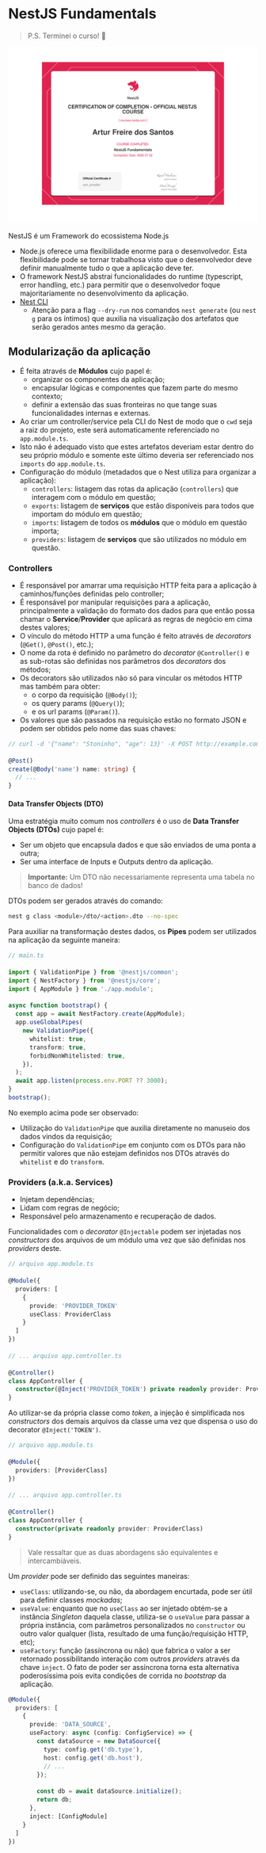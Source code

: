# NestJS Fundamentals

> P.S. Terminei o curso! 🥳

<img
  src="./assets/certificate-of-completion-for-nestjs-fundamentals.svg"
  alt="Certificado de conclusão do curso NestJS Fundamentals"
/>

NestJS é um Framework do ecossistema Node.js

- Node.js oferece uma flexibilidade enorme para o desenvolvedor. Esta flexibilidade pode se tornar trabalhosa visto que o desenvolvedor deve definir manualmente tudo o que a aplicação deve ter.
- O framework NestJS abstrai funcionalidades do runtime (typescript, error handling, etc.) para permitir que o desenvolvedor foque majoritariamente no desenvolvimento da aplicação.
- [Nest CLI](https://docs.nestjs.com/cli/overview)
  - Atenção para a flag `--dry-run` nos comandos `nest generate` (ou `nest g` para os íntimos) que auxilia na visualização dos artefatos que serão gerados antes mesmo da geração.

## Modularização da aplicação

- É feita através de **Módulos** cujo papel é:
  - organizar os componentes da aplicação;
  - encapsular lógicas e componentes que fazem parte do mesmo contexto;
  - definir a extensão das suas fronteiras no que tange suas funcionalidades internas e externas.
- Ao criar um controller/service pela CLI do Nest de modo que o `cwd` seja a raiz do projeto, este será automaticamente referenciado no `app.module.ts`.
- Isto não é adequado visto que estes artefatos deveriam estar dentro do seu próprio módulo e somente este último deveria ser referenciado nos `imports` do `app.module.ts`.
- Configuração do módulo (metadados que o Nest utiliza para organizar a aplicação):
  - `controllers`: listagem das rotas da aplicação (`controllers`) que interagem com o módulo em questão;
  - `exports`: listagem de **serviços** que estão disponíveis para todos que importam do módulo em questão;
  - `imports`: listagem de todos os **módulos** que o módulo em questão importa;
  - `providers`: listagem de **serviços** que são utilizados no módulo em questão.

### Controllers

- É responsável por amarrar uma requisição HTTP feita para a aplicação à caminhos/funções definidas pelo controller;
- É responsável por manipular requisições para a aplicação, principalmente a validação do formato dos dados para que então possa chamar o **Service**/**Provider** que aplicará as regras de negócio em cima destes valores;
- O vínculo do método HTTP a uma função é feito através de _decorators_ (`@Get()`, `@Post()`, etc.);
- O nome da rota é definido no parâmetro do _decorator_ `@Controller()` e as sub-rotas são definidas nos parâmetros dos _decorators_ dos métodos;
- Os decorators são utilizados não só para vincular os métodos HTTP mas também para obter:
  - o corpo da requisição (`@Body()`);
  - os query params (`@Query()`);
  - e os url params (`@Param()`).
- Os valores que são passados na requisição estão no formato JSON e podem ser obtidos pelo nome das suas chaves:

```typescript
// curl -d '{"name": "Stoninho", "age": 13}' -X POST http://example.com

@Post()
create(@Body('name') name: string) {
  // ...
}
```

#### Data Transfer Objects (DTO)

Uma estratégia muito comum nos _controllers_ é o uso de **Data Transfer Objects (DTOs)** cujo papel é:

- Ser um objeto que encapsula dados e que são enviados de uma ponta a outra;
- Ser uma interface de Inputs e Outputs dentro da aplicação.

> **Importante:** Um DTO não necessariamente representa uma tabela no banco de dados!

DTOs podem ser gerados através do comando:

```bash
nest g class <module>/dto/<action>.dto --no-spec
```

Para auxiliar na transformação destes dados, os **Pipes** podem ser utilizados na aplicação da seguinte maneira:

```typescript
// main.ts

import { ValidationPipe } from '@nestjs/common';
import { NestFactory } from '@nestjs/core';
import { AppModule } from './app.module';

async function bootstrap() {
  const app = await NestFactory.create(AppModule);
  app.useGlobalPipes(
    new ValidationPipe({
      whitelist: true,
      transform: true,
      forbidNonWhitelisted: true,
    }),
  );
  await app.listen(process.env.PORT ?? 3000);
}
bootstrap();
```

No exemplo acima pode ser observado:

- Utilização do `ValidationPipe` que auxilia diretamente no manuseio dos dados vindos da requisição;
- Configuração do `ValidationPipe` em conjunto com os DTOs para não permitir valores que não estejam definidos nos DTOs através do `whitelist` e do `transform`.

### Providers (a.k.a. Services)

- Injetam dependências;
- Lidam com regras de negócio;
- Responsável pelo armazenamento e recuperação de dados.

Funcionalidades com o _decorator_ `@Injectable` podem ser injetadas nos _constructors_ dos arquivos de um módulo uma vez que são definidas nos _providers_ deste.

```typescript
// arquivo app.module.ts

@Module({
  providers: [
    {
      provide: 'PROVIDER_TOKEN'
      useClass: ProviderClass
    }
  ]
})

// ... arquivo app.controller.ts

@Controller()
class AppController {
  constructor(@Inject('PROVIDER_TOKEN') private readonly provider: ProviderClass) {}
}
```

Ao utilizar-se da própria classe como _token_, a injeção é simplificada nos _constructors_ dos demais arquivos da classe uma vez que dispensa o uso do decorator `@Inject('TOKEN')`.

```typescript
// arquivo app.module.ts

@Module({
  providers: [ProviderClass]
})

// ... arquivo app.controller.ts

@Controller()
class AppController {
  constructor(private readonly provider: ProviderClass)
}
```

> Vale ressaltar que as duas abordagens são equivalentes e intercambiáveis.

Um _provider_ pode ser definido das seguintes maneiras:

- `useClass`: utilizando-se, ou não, da abordagem encurtada, pode ser útil para definir classes _mockadas_;
- `useValue`: enquanto que no `useClass` ao ser injetado obtém-se a instância _Singleton_ daquela classe, utiliza-se o `useValue` para passar a própria instância, com parâmetros personalizados no `constructor` ou outro valor qualquer (lista, resultado de uma função/requisição HTTP, etc);
- `useFactory`: função (assíncrona ou não) que fabrica o valor a ser retornado possibilitando interação com outros _providers_ através da chave `inject`. O fato de poder ser assíncrona torna esta alternativa poderosíssima pois evita condições de corrida no _bootstrap_ da aplicação.

```typescript
@Module({
  providers: [
    {
      provide: 'DATA_SOURCE',
      useFactory: async (config: ConfigService) => {
        const dataSource = new DataSource({
          type: config.get('db.type'),
          host: config.get('db.host'),
          // ...
        });

        const db = await dataSource.initialize();
        return db;
      },
      inject: [ConfigModule]
    }
  ]
})
```

